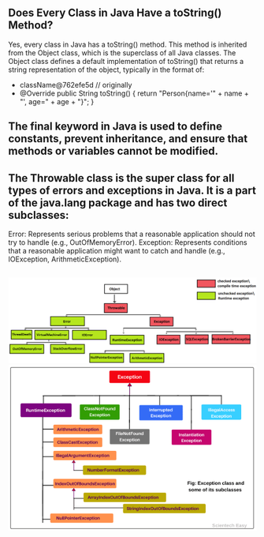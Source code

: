 ## Does Every Class in Java Have a toString() Method?
Yes, every class in Java has a toString() method. This method is inherited from the Object class, which is the superclass of all Java classes. The Object class defines a default implementation of toString() that returns a string representation of the object, typically in the format of:
- className@762efe5d // originally
- @Override
    public String toString() {
        return "Person{name='" + name + "', age=" + age + "}";
    }

## The final keyword in Java is used to define constants, prevent inheritance, and ensure that methods or variables cannot be modified.

## The Throwable class is the super class for all types of errors and exceptions in Java. It is a part of the java.lang package and has two direct subclasses:

Error: Represents serious problems that a reasonable application should not try to handle (e.g., OutOfMemoryError).
Exception: Represents conditions that a reasonable application might want to catch and handle (e.g., IOException, ArithmeticException).


##
![alt text](image.png)
![alt text](image-1.png)
